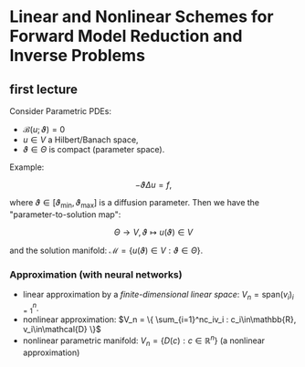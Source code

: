 # Linear and Nonlinear Schemes for Forward Model Reduction and Inverse Problems 

## first lecture

Consider Parametric PDEs: 
- $\mathcal{B}(u;\vartheta) = 0$
- $u\in{}V$ a Hilbert/Banach space, 
- $\vartheta\in\Theta$ is compact (parameter space).

Example: 

$$ -\vartheta\Delta{}u = f, $$

where $\vartheta\in[\vartheta_\mathrm{min}, \vartheta_\mathrm{max}]$ is a diffusion parameter. Then we have the "parameter-to-solution map":

$$ \Theta \to V, \vartheta \mapsto u(\vartheta)\in{}V $$ 

and the solution manifold: $\mathcal{M} = \{ u(\vartheta)\in{}V:\vartheta\in\Theta \}$.

### Approximation (with neural networks)

- linear approximation by a *finite-dimensional linear space*: $V_n = \mathrm{span}(v_i)_{i=1}^n$. 
- nonlinear approximation: $V_n = \{ \sum_{i=1}^nc_iv_i : c_i\in\mathbb{R}, v_i\in\mathcal{D} \}$
- nonlinear parametric manifold: $V_n = \{ D(c): c\in\mathbb{R}^n \}$ (a nonlinear approximation)

